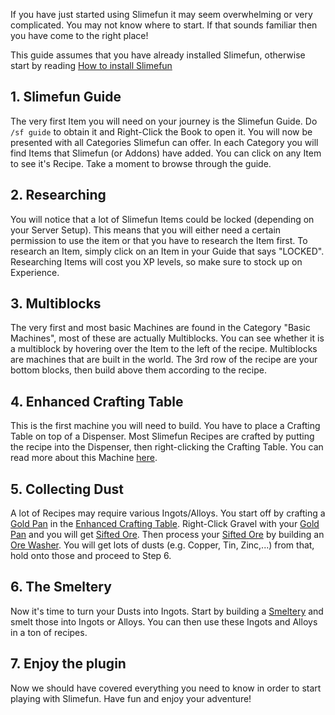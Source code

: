 If you have just started using Slimefun it may seem overwhelming or very complicated.
You may not know where to start.
If that sounds familiar then you have come to the right place!

This guide assumes that you have already installed Slimefun, otherwise start by reading [How to install Slimefun](https://github.com/Slimefun/Slimefun4/wiki/Installing-Slimefun)

## 1. Slimefun Guide
The very first Item you will need on your journey is the Slimefun Guide.
Do `/sf guide` to obtain it and Right-Click the Book to open it.
You will now be presented with all Categories Slimefun can offer.
In each Category you will find Items that Slimefun (or Addons) have added.
You can click on any Item to see it's Recipe.
Take a moment to browse through the guide.

## 2. Researching
You will notice that a lot of Slimefun Items could be locked (depending on your Server Setup).
This means that you will either need a certain permission to use the item or that you have to research the Item first.
To research an Item, simply click on an Item in your Guide that says "LOCKED".
Researching Items will cost you XP levels, so make sure to stock up on Experience.

## 3. Multiblocks
The very first and most basic Machines are found in the Category "Basic Machines", most of these are actually Multiblocks.
You can see whether it is a multiblock by hovering over the Item to the left of the recipe.
Multiblocks are machines that are built in the world.
The 3rd row of the recipe are your bottom blocks, then build above them according to the recipe.

## 4. Enhanced Crafting Table
This is the first machine you will need to build.
You have to place a Crafting Table on top of a Dispenser.
Most Slimefun Recipes are crafted by putting the recipe into the Dispenser, then right-clicking the Crafting Table.
You can read more about this Machine [here](https://github.com/Slimefun/Slimefun4/wiki/Enhanced-Crafting-Table).

## 5. Collecting Dust
A lot of Recipes may require various Ingots/Alloys.
You start off by crafting a [Gold Pan](https://github.com/Slimefun/Slimefun4/wiki/Gold-Pan) in the [Enhanced Crafting Table](https://github.com/Slimefun/Slimefun4/wiki/Enhanced-Crafting-Table).
Right-Click Gravel with your [Gold Pan](https://github.com/Slimefun/Slimefun4/wiki/Gold-Pan) and you will get [Sifted Ore](https://github.com/Slimefun/Slimefun4/wiki/Sifted-Ore).
Then process your [Sifted Ore](https://github.com/Slimefun/Slimefun4/wiki/Sifted-Ore) by building an [Ore Washer](https://github.com/Slimefun/Slimefun4/wiki/Ore-Washer).
You will get lots of dusts (e.g. Copper, Tin, Zinc,...) from that, hold onto those and proceed to Step 6.

## 6. The Smeltery
Now it's time to turn your Dusts into Ingots.
Start by building a [Smeltery](https://github.com/Slimefun/Slimefun4/wiki/Smeltery) and smelt those into Ingots or Alloys.
You can then use these Ingots and Alloys in a ton of recipes.

## 7. Enjoy the plugin
Now we should have covered everything you need to know in order to start playing with Slimefun.
Have fun and enjoy your adventure!
